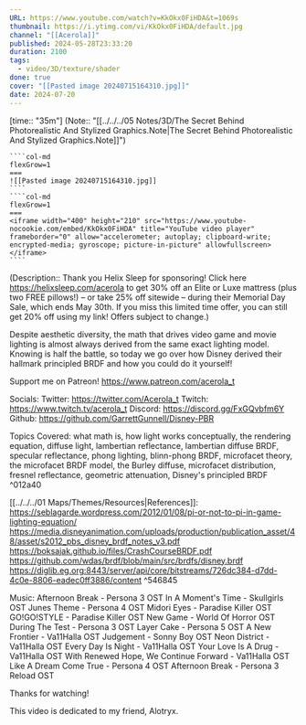 ```yaml
---
URL: https://www.youtube.com/watch?v=KkOkx0FiHDA&t=1069s
thumbnail: https://i.ytimg.com/vi/KkOkx0FiHDA/default.jpg
channel: "[[Acerola]]"
published: 2024-05-28T23:33:20
duration: 2100
tags:
  - video/3D/texture/shader
done: true
cover: "[[Pasted image 20240715164310.jpg]]"
date: 2024-07-20
---
```

[time:: "35m"]
(Note:: "[[../../../05 Notes/3D/The Secret Behind Photorealistic And Stylized Graphics.Note|The Secret Behind Photorealistic And Stylized Graphics.Note]]")
`````col
````col-md
flexGrow=1
===
![[Pasted image 20240715164310.jpg]]
````
````col-md
flexGrow=1
===
<iframe width="400" height="210" src="https://www.youtube-nocookie.com/embed/KkOkx0FiHDA" title="YouTube video player" frameborder="0" allow="accelerometer; autoplay; clipboard-write; encrypted-media; gyroscope; picture-in-picture" allowfullscreen></iframe>
````
`````
(Description:: Thank you Helix Sleep for sponsoring! Click here https://helixsleep.com/acerola to get 30% off an Elite or Luxe mattress (plus two FREE pillows!) – or take 25% off sitewide – during their Memorial Day Sale, which ends May 30th. If you miss this limited time offer, you can still get 20% off using my link! Offers subject to change.)

Despite aesthetic diversity, the math that drives video game and movie lighting is almost always derived from the same exact lighting model. Knowing is half the battle, so today we go over how Disney derived their hallmark principled BRDF and how you could do it yourself!

Support me on Patreon!
https://www.patreon.com/acerola_t

Socials:
Twitter: https://twitter.com/Acerola_t
Twitch: https://www.twitch.tv/acerola_t
Discord: https://discord.gg/FxGQvbfm6Y
Github: https://github.com/GarrettGunnell/Disney-PBR

Topics Covered: what math is, how light works conceptually, the rendering equation, diffuse light, lambertian reflectance, lambertian diffuse BRDF, specular reflectance, phong lighting, blinn-phong BRDF, microfacet theory, the microfacet BRDF model, the Burley diffuse, microfacet distribution, fresnel reflectance, geometric attenuation, Disney's principled BRDF ^012a40

[[../../../01 Maps/Themes/Resources|References]]:
https://seblagarde.wordpress.com/2012/01/08/pi-or-not-to-pi-in-game-lighting-equation/
https://media.disneyanimation.com/uploads/production/publication_asset/48/asset/s2012_pbs_disney_brdf_notes_v3.pdf
https://boksajak.github.io/files/CrashCourseBRDF.pdf
https://github.com/wdas/brdf/blob/main/src/brdfs/disney.brdf
https://diglib.eg.org:8443/server/api/core/bitstreams/726dc384-d7dd-4c0e-8806-eadec0ff3886/content ^546845

Music:
Afternoon Break - Persona 3 OST
In A Moment's Time - Skullgirls OST
Junes Theme - Persona 4 OST
Midori Eyes - Paradise Killer OST
GO!GO!STYLE - Paradise Killer OST
New Game - World Of Horror OST
During The Test - Persona 3 OST
Layer Cake - Persona 5 OST
A New Frontier - Va11Halla OST
Judgement - Sonny Boy OST
Neon District - Va11Halla OST
Every Day Is Night - Va11Halla OST
Your Love Is A Drug - Va11Halla OST
With Renewed Hope, We Continue Forward - Va11Halla OST
Like A Dream Come True - Persona 4 OST
Afternoon Break - Persona 3 Reload OST

Thanks for watching!

This video is dedicated to my friend, Alotryx.
